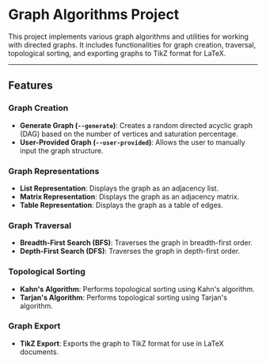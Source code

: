 # Graph Algorithms Project

This project implements various graph algorithms and utilities for working with directed graphs. It includes functionalities for graph creation, traversal, topological sorting, and exporting graphs to TikZ format for LaTeX.

---

## Features

### Graph Creation

- **Generate Graph (`--generate`)**: Creates a random directed acyclic graph (DAG) based on the number of vertices and saturation percentage.
- **User-Provided Graph (`--user-provided`)**: Allows the user to manually input the graph structure.

### Graph Representations

- **List Representation**: Displays the graph as an adjacency list.
- **Matrix Representation**: Displays the graph as an adjacency matrix.
- **Table Representation**: Displays the graph as a table of edges.

### Graph Traversal

- **Breadth-First Search (BFS)**: Traverses the graph in breadth-first order.
- **Depth-First Search (DFS)**: Traverses the graph in depth-first order.

### Topological Sorting

- **Kahn's Algorithm**: Performs topological sorting using Kahn's algorithm.
- **Tarjan's Algorithm**: Performs topological sorting using Tarjan's algorithm.

### Graph Export

- **TikZ Export**: Exports the graph to TikZ format for use in LaTeX documents.
